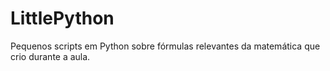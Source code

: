 # LittlePython
Pequenos scripts em Python sobre fórmulas relevantes da matemática que crio durante a aula.
